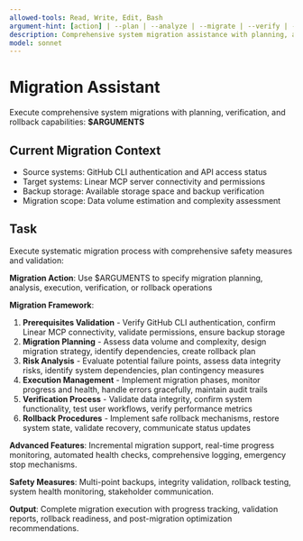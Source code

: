 ```yaml
---
allowed-tools: Read, Write, Edit, Bash
argument-hint: [action] | --plan | --analyze | --migrate | --verify | --rollback
description: Comprehensive system migration assistance with planning, analysis, execution, and rollback capabilities
model: sonnet
---
```


# Migration Assistant

Execute comprehensive system migrations with planning, verification, and rollback capabilities: **$ARGUMENTS**

## Current Migration Context

- Source systems: GitHub CLI authentication and API access status
- Target systems: Linear MCP server connectivity and permissions
- Backup storage: Available storage space and backup verification
- Migration scope: Data volume estimation and complexity assessment

## Task

Execute systematic migration process with comprehensive safety measures and validation:

**Migration Action**: Use $ARGUMENTS to specify migration planning, analysis, execution, verification, or rollback operations

**Migration Framework**:
1. **Prerequisites Validation** - Verify GitHub CLI authentication, confirm Linear MCP connectivity, validate permissions, ensure backup storage
2. **Migration Planning** - Assess data volume and complexity, design migration strategy, identify dependencies, create rollback plan
3. **Risk Analysis** - Evaluate potential failure points, assess data integrity risks, identify system dependencies, plan contingency measures
4. **Execution Management** - Implement migration phases, monitor progress and health, handle errors gracefully, maintain audit trails
5. **Verification Process** - Validate data integrity, confirm system functionality, test user workflows, verify performance metrics
6. **Rollback Procedures** - Implement safe rollback mechanisms, restore system state, validate recovery, communicate status updates

**Advanced Features**: Incremental migration support, real-time progress monitoring, automated health checks, comprehensive logging, emergency stop mechanisms.

**Safety Measures**: Multi-point backups, integrity validation, rollback testing, system health monitoring, stakeholder communication.

**Output**: Complete migration execution with progress tracking, validation reports, rollback readiness, and post-migration optimization recommendations.